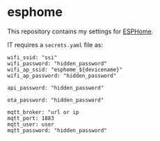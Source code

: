 # esphome
This repository contains my settings for [ESPHome](https://esphome.io/).

IT requires a `secrets.yaml` file as:
```
wifi_ssid: "ssi"
wifi_password: "hidden_password"
wifi_ap_ssid: "esphome_${devicename}"
wifi_ap_password: "hidden_password"

api_password: "hidden_password"

ota_password: "hidden_password"

mqtt_broker: "url or ip
mqtt_port: 1883
mqtt_user: user
mqtt_password: "hidden_password"
```
